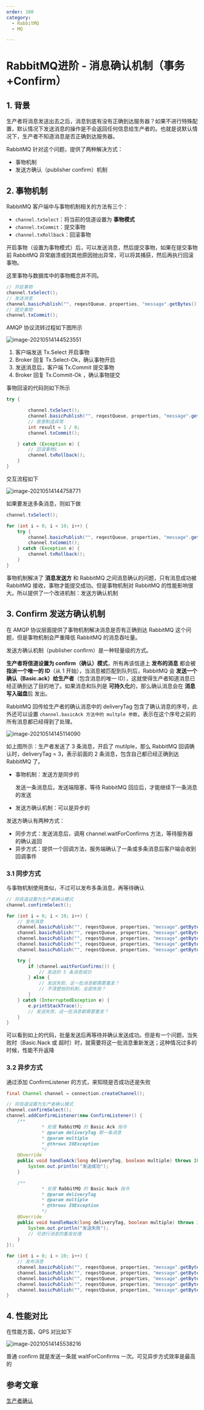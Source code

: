 ```yaml
---
order: 100
category:
  - RabbitMQ  
  - MQ

---
```


# RabbitMQ进阶 - 消息确认机制（事务+Confirm）

## 1. 背景

生产者将消息发送出去之后，消息到底有没有正确到达服务器？如果不进行特殊配置，默认情况下发送消息的操作是不会返回任何信息给生产者的。也就是说默认情况下，生产者不知道消息是否正确到达服务器。

RabbitMQ 针对这个问题，提供了两种解决方式：

- 事物机制
- 发送方确认（publisher confirm）机制

## 2. 事物机制

RabbitMQ 客户端中与事物机制相关的方法有三个：

- `channel.txSelect`：将当前的信道设置为 **事物模式**
- `channel.txCommit`：提交事物
- `channel.txRollback`：回滚事物

开启事物（设置为事物模式）后，可以发送消息，然后提交事物，如果在提交事物前 RabbitMQ 异常崩溃或则其他原因抛出异常，可以将其捕获，然后再执行回滚事物。

这里事物与数据库中的事物概念并不同。

```java
// 开启事物
channel.txSelect();
// 发送消息
channel.basicPublish("", reqestQueue, properties, "message".getBytes());
// 提交事物
channel.txCommit();
```

AMQP 协议流转过程如下图所示

![image-20210514144523551](https://abelsun-1256449468.cos.ap-beijing.myqcloud.com/image/image-20210514144523551.png)

1. 客户端发送 Tx.Select 开启事物
2. Broker 回复 Tx.Select-Ok，确认事物开启
3. 发送消息后，客户端 Tx.Commit 提交事物
4. Broker 回复 Tx.Commit-Ok ，确认事物提交

事物回滚的代码则如下所示

```java
try {

        channel.txSelect();
        channel.basicPublish("", reqestQueue, properties, "message".getBytes());
        // 故意制造异常
        int result = 1 / 0;
        channel.txCommit();

    } catch (Exception e) {
    	// 回滚事物1
        channel.txRollback();
    }
}
```

交互流程如下

![image-20210514144758771](https://abelsun-1256449468.cos.ap-beijing.myqcloud.com/image/image-20210514144758771.png)

如果要发送多条消息，则如下做

```java
channel.txSelect();

for (int i = 0; i < 10; i++) {
    try {
        channel.basicPublish("", reqestQueue, properties, "message".getBytes());
        channel.txCommit();
    } catch (Exception e) {
        channel.txRollback();
    }
}
```

事物机制解决了 **消息发送方** 和 RabbitMQ 之间消息确认的问题，只有消息成功被 RabbitMQ 接收，事物才能提交成功。但是事物机制对 RabbitMQ 的性能影响很大。所以提供了一个改进机制：发送方确认机制

## 3. Confirm 发送方确认机制

在 AMQP 协议层面提供了事物机制解决消息是否有正确到达 RabbitMQ 这个问题，但是事物机制会严重降低 RabbitMQ 的消息吞吐量。

发送方确认机制（publisher confirm）是一种轻量级的方式。

**生产者将信道设置为 confirm（确认）模式**，所有再该信道上 **发布的消息** 都会被 **指派一个唯一的 ID**（从 1 开始），当消息被匹配到队列后，RabbitMQ 会 **发送一个确认（Basic.ack）给生产者**（包含消息的唯一 ID），这就使得生产者知道消息已经正确到达了目的地了。如果消息和队列是 **可持久化**的，那么确认消息会在 **消息写入磁盘**后 发出。

RabbitMQ 回传给生产者的确认消息中的 deliveryTag 包含了确认消息的序号，此外还可以设置 `channel.basicAck 方法中的 multple 参数`，表示在这个序号之前的所有消息都已经得到了处理。

![image-20210514145114090](https://abelsun-1256449468.cos.ap-beijing.myqcloud.com/image/image-20210514145114090.png)

如上图所示：生产者发送了 3 条消息，开启了 mutilple，那么 RabbitMQ 回调确认时，deliveryTag = 3，表示前面的 2 条消息，包含自己都已经正确到达 RabbitMQ 了。

- 事物机制：发送方是同步的

  发送一条消息后，发送端阻塞，等待 RabbitMQ 回应后，才能继续下一条消息的发送

- 发送方确认机制：可以是异步的

发送方确认有两种方式：

- 同步方式：发送消息后，调用 channel.waitForConfirms 方法，等待服务器的确认返回
- 异步方式：提供一个回调方法，服务端确认了一条或多条消息后客户端会收到回调事件

### 3.1 同步方式

与事物机制使用类似，不过可以发布多条消息，再等待确认

```java
// 将信道设置为生产者确认模式
channel.confirmSelect();

for (int i = 0; i < 10; i++) {
    // 发布消息
    channel.basicPublish("", reqestQueue, properties, "message".getBytes());
    channel.basicPublish("", reqestQueue, properties, "message".getBytes());
    channel.basicPublish("", reqestQueue, properties, "message".getBytes());
    channel.basicPublish("", reqestQueue, properties, "message".getBytes());
    channel.basicPublish("", reqestQueue, properties, "message".getBytes());

    try {
        if (channel.waitForConfirms()) {
            // 发送的 5 条消息成功
        } else {
            // 发送失败，这一批消息都需要重发？
            // 不清楚他的机制，全部失败？
        }
    } catch (InterruptedException e) {
        e.printStackTrace();
        // 发送失败，这一批消息都需要重发？
    }
}
```

可以看到如上的代码，批量发送后再等待并确认发送成功。但是有一个问题，当失败时（Basic.Nack 或 超时）时，就需要将这一批消息重新发送；这种情况过多的时候，性能不升返降

### 3.2 异步方式

通过添加 ConfirmListener 的方式，来知晓是否成功还是失败

```java
final Channel channel = connection.createChannel();

// 将信道设置为生产者确认模式
channel.confirmSelect();
channel.addConfirmListener(new ConfirmListener() {
    /**
             * 处理 RabbitMQ 的 Basic.Ack 指令
             * @param deliveryTag 那一条消息
             * @param multiple
             * @throws IOException
             */
    @Override
    public void handleAck(long deliveryTag, boolean multiple) throws IOException {
        System.out.println("发送成功");
    }

    /**
             * 处理 RabbitMQ 的 Basic.Nack 指令
             * @param deliveryTag
             * @param multiple
             * @throws IOException
             */
    @Override
    public void handleNack(long deliveryTag, boolean multiple) throws IOException {
        System.out.println("发送失败");
        // 可进行消息的重发处理
    }
});

for (int i = 0; i < 10; i++) {
    // 发布消息
    channel.basicPublish("", reqestQueue, properties, "message".getBytes());
    channel.basicPublish("", reqestQueue, properties, "message".getBytes());
    channel.basicPublish("", reqestQueue, properties, "message".getBytes());
    channel.basicPublish("", reqestQueue, properties, "message".getBytes());
    channel.basicPublish("", reqestQueue, properties, "message".getBytes());
}
```

## 4. 性能对比

在性能方面，QPS 对比如下

![image-20210514145538216](https://abelsun-1256449468.cos.ap-beijing.myqcloud.com/image/image-20210514145538216.png)

普通 confirm 就是发送一条就 waitForConfirms 一次。可见异步方式效率是最高的

## 参考文章

[生产者确认](https://zq99299.github.io/mq-tutorial/rabbitmq-ac/04/08.html#%E4%BA%8B%E7%89%A9%E6%9C%BA%E5%88%B6)

